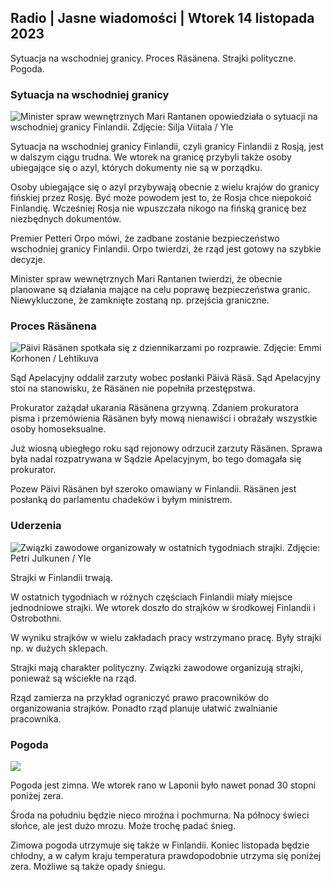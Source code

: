 ## Radio \| Jasne wiadomości \| Wtorek 14 listopada 2023

Sytuacja na wschodniej granicy. Proces Räsänena. Strajki polityczne. Pogoda.

### Sytuacja na wschodniej granicy

![Minister spraw wewnętrznych Mari Rantanen opowiedziała o sytuacji na wschodniej granicy Finlandii. Zdjęcie: Silja Viitala / Yle](https://images.cdn.yle.fi/image/upload/c_crop,h_2035,w_3619,x_0,y_102/ar_1.777777777777777,c_fill,g_faces,h_675,w_1200/dpr_1.0/q_auto:eco/f_auto/fl_lossy/v1699539222/39-1186974652d2d84065b6)

Sytuacja na wschodniej granicy Finlandii, czyli granicy Finlandii z Rosją, jest w dalszym ciągu trudna. We wtorek na granicę przybyli także osoby ubiegające się o azyl, których dokumenty nie są w porządku.

Osoby ubiegające się o azyl przybywają obecnie z wielu krajów do granicy fińskiej przez Rosję. Być może powodem jest to, że Rosja chce niepokoić Finlandię. Wcześniej Rosja nie wpuszczała nikogo na fińską granicę bez niezbędnych dokumentów.

Premier Petteri Orpo mówi, że zadbane zostanie bezpieczeństwo wschodniej granicy Finlandii. Orpo twierdzi, że rząd jest gotowy na szybkie decyzje.

Minister spraw wewnętrznych Mari Rantanen twierdzi, że obecnie planowane są działania mające na celu poprawę bezpieczeństwa granic. Niewykluczone, że zamknięte zostaną np. przejścia graniczne.

### Proces Räsänena

![Päivi Räsänen spotkała się z dziennikarzami po rozprawie. Zdjęcie: Emmi Korhonen / Lehtikuva](https://images.cdn.yle.fi/image/upload/c_crop,h_2874,w_5110,x_10,y_131/ar_1.7777777777777777,c_fill,g_faces,h_675,w_1200/dpr_1.0/q_auto:eco/f_auto/fl_lossy/v1699970382/39-1200146655334491cf27)

Sąd Apelacyjny oddalił zarzuty wobec posłanki Päivä Räsä. Sąd Apelacyjny stoi na stanowisku, że Räsänen nie popełniła przestępstwa.

Prokurator zażądał ukarania Räsänena grzywną. Zdaniem prokuratora pisma i przemówienia Räsänen były mową nienawiści i obrażały wszystkie osoby homoseksualne.

Już wiosną ubiegłego roku sąd rejonowy odrzucił zarzuty Räsänen. Sprawa była nadal rozpatrywana w Sądzie Apelacyjnym, bo tego domagała się prokurator.

Pozew Päivi Räsänen był szeroko omawiany w Finlandii. Räsänen jest posłanką do parlamentu chadeków i byłym ministrem.

### Uderzenia

![Związki zawodowe organizowały w ostatnich tygodniach strajki. Zdjęcie: Petri Julkunen / Yle ](https://images.cdn.yle.fi/image/upload/c_crop,h_2268,w_4031,x_0,y_79/ar_1.777777777777777,c_fill,g_faces,h_675,w_1200/dpr_1.0/q_auto:eco/f_auto/fl_lossy/v1699516057/39-1197941654c8e0786a42)

Strajki w Finlandii trwają.

W ostatnich tygodniach w różnych częściach Finlandii miały miejsce jednodniowe strajki. We wtorek doszło do strajków w środkowej Finlandii i Ostrobothni.

W wyniku strajków w wielu zakładach pracy wstrzymano pracę. Były strajki np. w dużych sklepach.

Strajki mają charakter polityczny. Związki zawodowe organizują strajki, ponieważ są wściekłe na rząd.

Rząd zamierza na przykład ograniczyć prawo pracowników do organizowania strajków. Ponadto rząd planuje ułatwić zwalnianie pracownika.

### Pogoda

![](https://images.cdn.yle.fi/image/upload/c_crop,h_1080,w_1919,x_0,y_0/ar_1.7777777777777777,c_fill,g_faces,h_675,w_1200/dpr_1.0/q_auto:eco/f_auto/fl_lossy/v1699978341/39-120060665539c47bcdf6)

Pogoda jest zimna. We wtorek rano w Laponii było nawet ponad 30 stopni poniżej zera.

Środa na południu będzie nieco mroźna i pochmurna. Na północy świeci słońce, ale jest dużo mrozu. Może trochę padać śnieg.

Zimowa pogoda utrzymuje się także w Finlandii. Koniec listopada będzie chłodny, a w całym kraju temperatura prawdopodobnie utrzyma się poniżej zera. Możliwe są także opady śniegu.